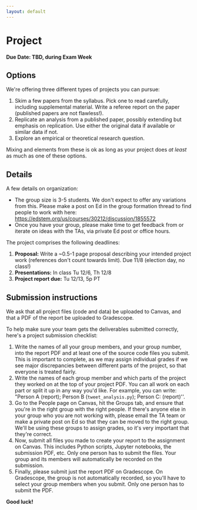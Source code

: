 ```yaml
---
layout: default
---
```

# Project

**Due Date: TBD, during Exam Week**

## Options

We're offering three different types of projects you can pursue:

1. Skim a few papers from the syllabus. Pick one to read carefully, including supplemental material. Write a referee report on the paper 
   (published papers are not flawless!).
2. Replicate an analysis from a published paper, possibly extending but emphasis on replication. Use either the original data if available
   or similar data if not.
3. Explore an empirical or theoretical research question.

Mixing and elements from these is ok as long as your project does _at least_ as much as one of these options.
   
## Details

A few details on organization:
- The group size is 3-5 students. We don't expect to offer any variations from this. Please make a post on Ed in the group formation thread 
  to find people to work with here: https://edstem.org/us/courses/30212/discussion/1855572
- Once you have your group, please make time to get feedback from or iterate on ideas with the TAs, via private Ed post or office hours.

The project comprises the following deadlines:
1. **Proposal:** Write a ~0.5-1 page proposal describing your intended project work (references don't count towards limit). Due 11/8 (election day, no class!)
2. **Presentations:** In class Tu 12/6, Th 12/8
3. **Project report due:** Tu 12/13, 5p PT 

## Submission instructions

We ask that all project files (code and data) be uploaded to Canvas, and that a PDF of the report be uploaded to Gradescope.

To help make sure your team gets the deliverables submitted correctly, here's a project submission checklist:   

1. Write the names of all your group members, and your group number, into the report PDF and at least one of the source code files you submit. This is important to complete, as we may assign individual grades if we see major discrepancies between different parts of the project, so that everyone is treated fairly.
2. Write the names of each group member and which parts of the project they worked on at the top of your project PDF. You can all work on each part or split it up in any way you'd like. For example, you can write: "Person A (report); Person B (`tweet_analysis.py`); Person C: (report)''.
3. Go to the People page on Canvas, hit the Groups tab, and ensure that you're in the right group with the right people. If there's anyone else in your group who you are not working with, please email the TA team or make a private post on Ed so that they can be moved to the right group. We'll be using these groups to assign grades, so it's very important that they're correct.
4. Now, submit all files you made to create your report to the assignment on Canvas. This includes Python scripts, Jupyter notebooks, the submission PDF, etc. Only one person has to submit the files. Your group and its members will automatically be recorded on the submission.
5. Finally, please submit just the report PDF on Gradescope. On Gradescope, the group is not automatically recorded, so you'll have to select your group members when you submit. Only one person has to submit the PDF.


**Good luck!**
